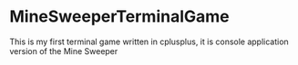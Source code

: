 # MineSweeperTerminalGame
This is my first terminal game written in cplusplus, it is console application version of the Mine Sweeper
